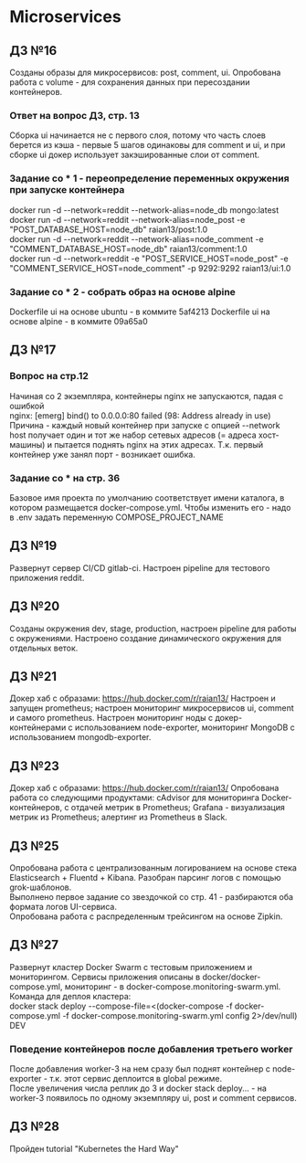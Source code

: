 # Microservices

## ДЗ №16

Созданы образы для микросервисов: post, comment, ui. Опробована работа с volume - для сохранения данных при пересоздании контейнеров.

### Ответ на вопрос ДЗ, стр. 13

Сборка ui начинается не с первого слоя, потому что часть слоев берется из кэша - первые 5 шагов одинаковы для comment и ui, и при сборке ui докер использует закэшированные слои от comment.  

### Задание со * 1 - переопределение переменных окружения при запуске контейнера

docker run -d --network=reddit --network-alias=node_db mongo:latest  
docker run -d --network=reddit --network-alias=node_post -e "POST_DATABASE_HOST=node_db" raian13/post:1.0  
docker run -d --network=reddit --network-alias=node_comment -e "COMMENT_DATABASE_HOST=node_db" raian13/comment:1.0  
docker run -d --network=reddit -e "POST_SERVICE_HOST=node_post" -e "COMMENT_SERVICE_HOST=node_comment" -p 9292:9292 raian13/ui:1.0

### Задание со * 2 - собрать образ на основе alpine

Dockerfile ui на основе ubuntu - в коммите 5af4213
Dockerfile ui на основе alpine - в коммите 09a65a0

## ДЗ №17

### Вопрос на стр.12

Начиная со 2 экземпляра, контейнеры nginx не запускаются, падая с ошибкой  
nginx: [emerg] bind() to 0.0.0.0:80 failed (98: Address already in use)  
Причина - каждый новый контейнер при запуске с опцией --network host получает один и тот же набор сетевых адресов (= адреса хост-машины) и пытается поднять nginx на этих адресах. Т.к. первый контейнер уже занял порт - возникает ошибка.

### Задание со * на стр. 36

Базовое имя проекта по умолчанию соответствует имени каталога, в котором размещается docker-compose.yml. Чтобы изменить его - надо в .env задать переменную COMPOSE_PROJECT_NAME

## ДЗ №19

Развернут сервер CI/CD gitlab-ci. Настроен pipeline для тестового приложения reddit.

## ДЗ №20

Cозданы окружения dev, stage, production, настроен pipeline для работы с окружениями. Настроено создание динамического окружения для отдельных веток.

## ДЗ №21

Докер хаб с образами: <https://hub.docker.com/r/raian13/>
Настроен и запущен prometheus; настроен мониторинг микросервисов ui, comment и самого prometheus. Настроен мониторинг ноды с докер-контейнерами с использованием node-exporter, мониторинг MongoDB с использованием mongodb-exporter.

## ДЗ №23

Докер хаб с образами: <https://hub.docker.com/r/raian13/>
Опробована работа со следующими продуктами: cAdvisor для мониторинга Docker-контейнеров, с отдачей метрик в Prometheus; Grafana - визуализация метрик из Prometheus; алертинг из Prometheus в Slack.  

## ДЗ №25

Опробована работа с централизованным логированием на основе стека Elasticsearch + Fluentd + Kibana. Разобран парсинг логов с помощью grok-шаблонов.  
Выполнено первое задание со звездочкой со стр. 41 - разбираются оба формата логов UI-сервиса.  
Опробована работа с распределенным трейсингом на основе Zipkin.

## ДЗ №27

Развернут кластер Docker Swarm с тестовым приложением и мониторингом. Сервисы приложения описаны в docker/docker-compose.yml, мониторинг - в docker-compose.monitoring-swarm.yml.  
Команда для деплоя кластера:  
docker stack deploy --compose-file=<(docker-compose -f docker-compose.yml -f docker-compose.monitoring-swarm.yml config 2>/dev/null) DEV

### Поведение контейнеров после добавления третьего worker

После добавления worker-3 на нем сразу был поднят контейнер с node-exporter - т.к. этот сервис деплоится в global режиме.  
После увеличения числа реплик до 3 и docker stack deploy... - на worker-3 появилось по одному экземпляру ui, post и comment сервисов.

## ДЗ №28

Пройден tutorial "Kubernetes the Hard Way"
